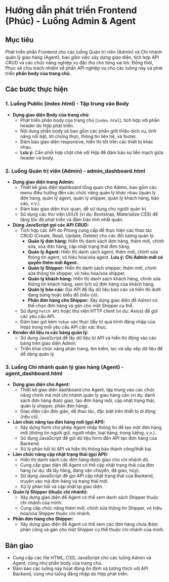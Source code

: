 # Hướng dẫn phát triển Frontend (Phúc) - Luồng Admin & Agent

## Mục tiêu
Phát triển phần Frontend cho các luồng Quản trị viên (Admin) và Chi nhánh quản lý giao hàng (Agent), bao gồm việc xây dựng giao diện, tích hợp API CRUD và các chức năng nghiệp vụ đặc thù cho từng vai trò. Đồng thời, Phúc sẽ chịu trách nhiệm về phần API nghiệp vụ cho các luồng này và phát triển **phần body của trang chủ**.

## Các bước thực hiện

### 1. Luồng Public (index.html) - Tập trung vào Body
*   **Dựng giao diện Body của trang chủ:**
    *   Phát triển phần body của trang chủ (`index.html`), tích hợp với phần header do Hợp phát triển.
    *   Nội dung phần body sẽ bao gồm các phần giới thiệu dịch vụ, tính năng nổi bật, lời chứng thực, thông tin liên hệ, và footer.
    *   Đảm bảo giao diện responsive, hiển thị tốt trên các thiết bị khác nhau.
    *   **Lưu ý:** Cần phối hợp chặt chẽ với Hợp để đảm bảo sự liền mạch giữa header và body.

### 2. Luồng Quản trị viên (Admin) - admin_dashboard.html
*   **Dựng giao diện trang Admin:**
    *   Thiết kế giao diện dashboard tổng quan cho Admin, bao gồm các menu điều hướng đến các chức năng quản lý khác nhau (quản lý đơn hàng, quản lý agent, quản lý shipper, quản lý khách hàng, báo cáo, v.v.).
    *   Đảm bảo giao diện trực quan, dễ sử dụng cho người quản trị.
    *   Sử dụng các thư viện UI/UX (ví dụ: Bootstrap, Materialize CSS) để tăng tốc độ phát triển và đảm bảo tính nhất quán.
*   **Dùng JavaScript gọi các API CRUD:**
    *   Tích hợp các API do Phong cung cấp để thực hiện các thao tác CRUD (Create, Read, Update, Delete) cho các đối tượng quản lý:
        *   **Quản lý đơn hàng:** Hiển thị danh sách đơn hàng, thêm mới, chỉnh sửa, xóa đơn hàng, cập nhật trạng thái đơn hàng.
        *   **Quản lý Agent:** Hiển thị danh sách agent, thêm mới, chỉnh sửa thông tin agent, vô hiệu hóa/xóa agent. **Lưu ý: Chỉ Admin mới có quyền thêm mới Agent.**
        *   **Quản lý Shipper:** Hiển thị danh sách shipper, thêm mới, chỉnh sửa thông tin shipper, vô hiệu hóa/xóa shipper.
        *   **Quản lý khách hàng:** Hiển thị danh sách khách hàng, chỉnh sửa thông tin khách hàng, xem lịch sử đơn hàng của khách hàng.
        *   **Quản lý báo cáo:** Gọi API để lấy dữ liệu báo cáo và hiển thị dưới dạng bảng hoặc biểu đồ (nếu có).
        *   **Phân đơn hàng cho Shipper:** Xây dựng giao diện để Admin có thể chọn đơn hàng và gán cho một Shipper cụ thể.
    *   Sử dụng `Fetch API` hoặc thư viện HTTP client (ví dụ: Axios) để gửi các yêu cầu API.
    *   Đảm bảo gửi kèm `token` xác thực (lấy từ quá trình đăng nhập của Hợp) trong mỗi yêu cầu API cần xác thực.
*   **Render dữ liệu ra các bảng quản lý:**
    *   Sử dụng JavaScript để lấy dữ liệu từ API và hiển thị động vào các bảng trên giao diện Admin.
    *   Triển khai chức năng phân trang, tìm kiếm, lọc và sắp xếp dữ liệu để dễ dàng quản lý.

### 3. Luồng Chi nhánh quản lý giao hàng (Agent) - agent_dashboard.html
*   **Dựng giao diện cho Agent:**
    *   Thiết kế giao diện dashboard cho Agent, tập trung vào các chức năng chính mà một chi nhánh quản lý giao hàng cần (ví dụ: danh sách đơn hàng được giao, tạo đơn hàng mới, cập nhật trạng thái, quản lý shipper, phân đơn hàng).
    *   Giao diện cần đơn giản, dễ thao tác, đặc biệt trên thiết bị di động (nếu có).
*   **Làm chức năng tạo đơn hàng mới (gọi API):**
    *   Xây dựng form cho phép Agent nhập thông tin để tạo một đơn hàng mới (thông tin người gửi, người nhận, loại hàng, trọng lượng, v.v.).
    *   Sử dụng JavaScript để gửi dữ liệu form đến API tạo đơn hàng của Backend.
    *   Xử lý phản hồi từ API và hiển thị thông báo thành công/thất bại.
*   **Làm chức năng cập nhật trạng thái (gọi API):**
    *   Hiển thị danh sách các đơn hàng được giao cho chi nhánh đó.
    *   Cung cấp giao diện để Agent có thể cập nhật trạng thái của đơn hàng (ví dụ: đã lấy hàng, đang vận chuyển, đã giao, hủy).
    *   Sử dụng JavaScript để gọi API cập nhật trạng thái của Backend, truyền vào mã đơn hàng và trạng thái mới.
    *   Xử lý phản hồi và cập nhật lại giao diện.
*   **Quản lý Shipper (thuộc chi nhánh):**
    *   Xây dựng giao diện để Agent có thể xem danh sách Shipper thuộc chi nhánh của mình.
    *   Cung cấp chức năng thêm mới, chỉnh sửa thông tin Shipper, vô hiệu hóa/xóa Shipper thuộc chi nhánh.
*   **Phân đơn hàng cho Shipper:**
    *   Xây dựng giao diện để Agent có thể xem các đơn hàng chưa được phân công và gán cho một Shipper cụ thể thuộc chi nhánh của mình.

## Bàn giao
*   Cung cấp các file HTML, CSS, JavaScript cho các luồng Admin và Agent, cũng như phần body của trang chủ.
*   Đảm bảo các luồng này hoạt động ổn định và tương thích với API Backend, cũng như luồng đăng nhập do Hợp phát triển.

